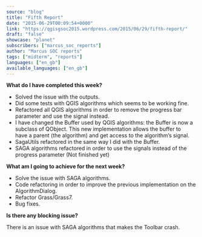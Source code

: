 ```yaml
---
source: "blog"
title: "Fifth Report"
date: "2015-06-29T00:09:54+0000"
link: "https://qgisgsoc2015.wordpress.com/2015/06/29/fifth-report/"
draft: "false"
showcase: "planet"
subscribers: ["marcus_soc_reports"]
author: "Marcus SOC reports"
tags: ["midterm", "reports"]
languages: ["en_gb"]
available_languages: ["en_gb"]
---
```


<p><strong>What do I have completed this week?</strong></p>
<ul>
<li>Solved the issue with the outputs.</li>
<li>Did some tests with QGIS algorithms which seems to be working fine.</li>
<li>Refactored all QGIS algorithms in order to remove the progress bar parameter and use the signal instead.</li>
<li>I have changed the Buffer used by QGIS algorithms: the Buffer is now a subclass of QObject. This new implementation allows the buffer to have a parent (the algorithm) and get access to the algorithm&#8217;s signal.</li>
<li>SagaUtils refactored in the same way I did with the Buffer.</li>
<li>SAGA algorithms refactored in order to use the signals instead of the progress parameter (Not finished yet)</li>
</ul>
<p><strong>What am I going to achieve for the next week?</strong></p>
<ul>
<li>Solve the issue with SAGA algorithms.</li>
<li>Code refactoring in order to improve the previous implementation on the AlgorithmDialog.</li>
<li>Refactor Grass/Grass7.</li>
<li>Bug fixes.</li>
</ul>
<p><strong>Is there any blocking issue?</strong></p>
<p>There is an issue with SAGA algorithms that makes the Toolbar crash.</p>
